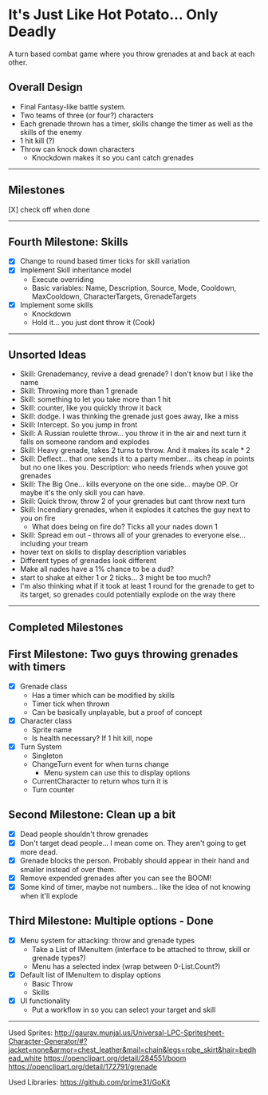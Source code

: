 # It's Just Like Hot Potato... Only Deadly
A turn based combat game where you throw grenades at and back at each other.
## Overall Design
* Final Fantasy-like battle system.
* Two teams of three (or four?) characters
* Each grenade thrown has a timer, skills change the timer as well as the skills of the enemy
* 1 hit kill (?)
* Throw can knock down characters
  * Knockdown makes it so you cant catch grenades
___
## Milestones
[X] check off when done
___
## Fourth Milestone: Skills
* [X] Change to round based timer ticks for skill variation
* [X] Implement Skill inheritance model
  * Execute overriding
  * Basic variables: Name, Description, Source, Mode, Cooldown, MaxCooldown, CharacterTargets, GrenadeTargets
* [X] Implement some skills
  * Knockdown
  * Hold it... you just dont throw it (Cook)
___
## Unsorted Ideas
* Skill: Grenademancy, revive a dead grenade? I don't know but I like the name
* Skill: Throwing more than 1 grenade
* Skill: something to let you take more than 1 hit
* Skill: counter, like you quickly throw it back
* Skill: dodge. I was thinking the grenade just goes away, like a miss
* Skill: Intercept. So you jump in front
* Skill: A Russian roulette throw... you throw it in the air and next turn it falls on someone random and explodes
* Skill: Heavy grenade, takes 2 turns to throw. And it makes its scale * 2
* Skill: Deflect... that one sends it to a party member... its cheap in points but no one likes you. Description: who needs friends when youve got grenades
* Skill: The Big One... kills everyone on the one side... maybe OP. Or maybe it's the only skill you can have.
* Skill: Quick throw, throw 2 of your grenades but cant throw next turn
* Skill: Incendiary grenades, when it explodes it catches the guy next to you on fire
  * What does being on fire do? Ticks all your nades down 1
* Skill: Spread em out - throws all of your grenades to everyone else... including your tream
* hover text on skills to display description variables
* Different types of grenades look different
* Make all nades have a 1% chance to be a dud?
* start to shake at either 1 or 2 ticks... 3 might be too much?
* I'm also thinking what if it took at least 1 round for the grenade to get to its target, so grenades could potentially explode on the way there
___
## Completed Milestones
## First Milestone: Two guys throwing grenades with timers
* [X] Grenade class
  * Has a timer which can be modified by skills
  * Timer tick when thrown
  * Can be basically unplayable, but a proof of concept
* [X] Character class
  * Sprite name
  * Is health necessary? If 1 hit kill, nope
* [X] Turn System
  * Singleton
  * ChangeTurn event for when turns change
	* Menu system can use this to display options
  * CurrentCharacter to return whos turn it is
  * Turn counter
## Second Milestone: Clean up a bit
* [X] Dead people shouldn't throw grenades
* [X] Don't target dead people... I mean come on. They aren't going to get more dead.
* [X] Grenade blocks the person. Probably should appear in their hand and smaller instead of over them.
* [X] Remove expended grenades after you can see the BOOM!
* [X] Some kind of timer, maybe not numbers... like the idea of not knowing when it'll explode
## Third Milestone: Multiple options - Done
* [X] Menu system for attacking: throw and grenade types
  * Take a List of IMenuItem (interface to be attached to throw, skill or grenade types?)
  * Menu has a selected index (wrap between 0-List.Count?)
* [X] Default list of IMenuItem to display options
  * Basic Throw
  * Skills
* [X] UI functionality
  * Put a workflow in so you can select your target and skill
___
Used Sprites:
http://gaurav.munjal.us/Universal-LPC-Spritesheet-Character-Generator/#?jacket=none&armor=chest_leather&mail=chain&legs=robe_skirt&hair=bedhead_white
https://openclipart.org/detail/284551/boom
https://openclipart.org/detail/172791/grenade

Used Libraries:
https://github.com/prime31/GoKit